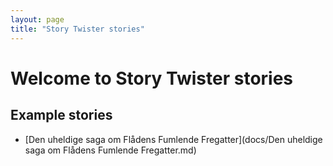 ```yaml
---
layout: page
title: "Story Twister stories"
---
```


# Welcome to Story Twister stories

## Example stories

- [Den uheldige saga om Flådens Fumlende Fregatter](docs/Den uheldige saga om Flådens Fumlende Fregatter.md)
